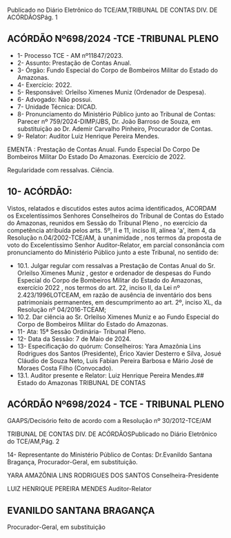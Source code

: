 Publicado  no  Diário  Eletrônico do TCE/AM,TRIBUNAL DE CONTAS DIV. DE ACÓRDÃOSPág. 1

## ACÓRDÃO Nº698/2024 -TCE -TRIBUNAL PLENO

- 1- Processo TCE - AM nº11847/2023.
- 2- Assunto: Prestação de Contas Anual.
- 3- Órgão: Fundo Especial do Corpo de Bombeiros Militar do Estado do Amazonas.
- 4- Exercício: 2022.
- 5- Responsável: Orleilso Ximenes Muniz (Ordenador de Despesa).
- 6- Advogado: Não possui.
- 7- Unidade Técnica: DICAD.
- 8- Pronunciamento  do  Ministério  Público  junto  ao  Tribunal  de  Contas: Parecer  nº 759/2024-DIMP/JBS,  Dr.  João  Barroso  de  Souza,  em  substituição  ao  Dr.  Ademir Carvalho Pinheiro, Procurador de Contas.
- 9- Relator: Auditor Luiz Henrique Pereira Mendes.

EMENTA : Prestação de Contas Anual. Fundo Especial Do Corpo De Bombeiros Militar Do Estado Do Amazonas. Exercício de 2022.

Regularidade com ressalvas. Ciência.

## 10-  ACÓRDÃO:

Vistos, relatados e discutidos estes autos acima identificados, ACORDAM os Excelentíssimos Senhores Conselheiros do Tribunal de Contas do Estado do Amazonas, reunidos em Sessão do Tribunal Pleno , no exercício da competência atribuída pelos arts. 5º, II e 11, inciso III, alínea 'a', item 4, da Resolução n.04/2002-TCE/AM, à unanimidade , nos  termos  da  proposta  de  voto  do  Excelentíssimo  Senhor  Auditor-Relator, em  parcial consonância com pronunciamento do Ministério Público junto a este Tribunal, no sentido de:

- 10.1. Julgar  regular  com  ressalvas a  Prestação  de  Contas  Anual  do Sr. Orleilso  Ximenes Muniz ,  gestor  e  ordenador  de  despesas  do  Fundo Especial  do  Corpo  de  Bombeiros  Militar  do  Estado  do  Amazonas, exercício 2022 ,  nos termos do art. 22, inciso II, da Lei nº 2.423/1996LOTCEAM, em razão de ausência de inventário dos bens patrimoniais permanentes, em descumprimento ao art. 2º, inciso XL, da Resolução nº 04/2016-TCEAM;
- 10.2. Dar ciência ao Sr.  Orleilso  Ximenes Muniz e  ao Fundo  Especial  do Corpo de Bombeiros Militar do Estado do Amazonas.
- 11-  Ata: 15ª Sessão Ordinária- Tribunal Pleno.
- 12-  Data da Sessão: 7 de Maio de 2024.
- 13-  Especificação  do  quórum: Conselheiros:  Yara  Amazônia  Lins  Rodrigues  dos Santos (Presidente), Érico Xavier Desterro e Silva, Josué Cláudio de Souza Neto, Luis Fabian Pereira Barbosa e Mário José de Moraes Costa Filho (Convocado).
- 13.1. Auditor presente e Relator: Luiz Henrique Pereira Mendes.## Estado do Amazonas TRIBUNAL DE CONTAS

## ACÓRDÃO Nº698/2024 - TCE - TRIBUNAL PLENO

GAAPS/Decisório feito de acordo com a Resolução nº 30/2012-TCE/AM

TRIBUNAL DE CONTAS DIV. DE ACÓRDÃOSPublicado  no  Diário  Eletrônico do TCE/AM,Pág. 2

14-  Representante do Ministério Público de Contas: Dr.Evanildo Santana Bragança, Procurador-Geral, em substituição.

YARA AMAZÔNIA LINS RODRIGUES DOS SANTOS Conselheira-Presidente

LUIZ HENRIQUE PEREIRA MENDES Auditor-Relator

## EVANILDO SANTANA BRAGANÇA

Procurador-Geral, em substituição